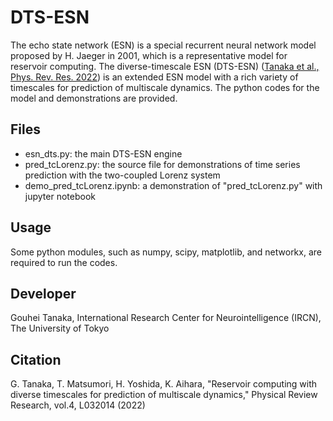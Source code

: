 # DTS-ESN
The echo state network (ESN) is a special recurrent neural network model proposed by H. Jaeger in 2001, which is a representative model for reservoir computing.
The diverse-timescale ESN (DTS-ESN) ([Tanaka et al., Phys. Rev. Res. 2022](https://journals.aps.org/prresearch/abstract/10.1103/PhysRevResearch.4.L032014)) is an extended ESN model with a rich variety of timescales for prediction of multiscale dynamics.
The python codes for the model and demonstrations are provided.  

  ## Files
  * esn_dts.py: the main DTS-ESN engine
  * pred_tcLorenz.py: the source file for demonstrations of time series prediction with the two-coupled Lorenz system
  * demo_pred_tcLorenz.ipynb: a demonstration of "pred_tcLorenz.py" with jupyter notebook

  ## Usage
  Some python modules, such as numpy, scipy, matplotlib, and networkx, are required to run the codes.
  
  ## Developer
  Gouhei Tanaka, International Research Center for Neurointelligence (IRCN), The University of Tokyo
  
  ## Citation
  G. Tanaka, T. Matsumori, H. Yoshida, K. Aihara, "Reservoir computing with diverse timescales for prediction of multiscale dynamics," Physical Review Research, vol.4, L032014 (2022)
